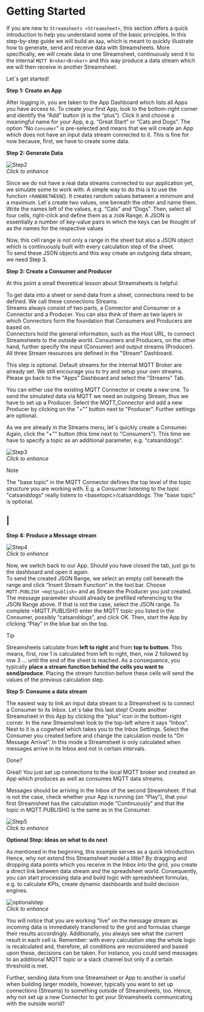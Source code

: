 # Getting Started

If you are new to `Streamsheets <Streamsheet>`, this section offers a
quick introduction to help you understand some of the basic principles.
In this step-by-step guide we will build an `App`, which is meant to
quickly illustrate how to generate, send and receive data with
Streamsheets. More specifically, we will create data in one Streamsheet,
continuously send it to the internal `MQTT Broker<Broker>` and this way
produce a data stream which we will then receive in another
Streamsheet.  
  
Let´s get started!

**Step 1: Create an App**  
  
After logging in, you are taken to the App Dashboard which lists all
Apps you have access to. To create your first App, look to the
bottom-right corner and identify the “Add” button (it is the “plus”).
Click it and choose a meaningful name for your App, e.g. “Great Start”
or “Cats and Dogs”. The option “No `Consumer`” is pre-selected and means
that we will create an App which does not have an input data stream
connected to it. This is fine for now because, first, we have to create
some data.

  
**Step 2: Generate Data**  
  
![Step2](/images/GettingStarted/Cats-and-Dogs.gif)  
*Click to enhance*  
  
Since we do not have a real data streams connected to our application
yet, we simulate some to work with. A simple way to do this is to use
the function =`RANDBETWEEN`(). It creates random values between a
minimum and a maximum. Let´s create two values, one beneath the other
and name them. Write the names left of the values, e.g. “Cats” and
“Dogs”. Then, select all four cells, right-click and define them as a
`JSON` Range. A JSON is essentially a number of key-value pairs in which
the keys can be thought of as the names for the respective values

Now, this cell range is not only a range in the sheet but also a JSON
object which is continuously built with every calculation step of the
sheet.  
To send these JSON objects and this way create an outgoing data stream,
we need Step 3.

  
**Step 3: Create a Consumer and Producer**  
  
At this point a small theoretical lesson about Streamsheets is
helpful:  
  
To get data into a sheet or send data from a sheet, connections need to
be defined. We call these connections Streams.  
Streams always consist of two parts, a Connector and Consumer or a
Connector and a Producer. You can also think of them as two layers in
which Connectors form the foundation that Consumers and Producers are
based on.  
Connectors hold the general information, such as the Host URL, to
connect Streamsheets to the outside world. Consumers and Producers, on
the other hand, further specify the input (Consumer) and output streams
(Producer).  
All three Stream resources are defined in the "Stream" Dashboard.  
  
This step is optional. Default streams for the internal MQTT Broker are
already set. We still encourage you to try and setup your own streams.
Please go back to the "Apps" Dashboard and select the "Streams" Tab.  
  
You can either use the existing MQTT Connector or create a new one. To
send the simulated data via MQTT we need an outgoing Stream, thus we
have to set up a Producer. Select the MQTT\_Connector and add a new
Producer by clicking on the "+"" button next to "Producer". Further
settings are optional.

As we are already in the Streams menu, let´s quickly create a Consumer.
Again, click the "+"" button (this time next to "Consumers"). This time
we have to specify a topic as an additional parameter, e.g.
“catsanddogs”.  
  
![Step3](/images/GettingStarted/SetupStreams.gif)  
*Click to enhance*

<div class="note">

<div class="title">

Note

</div>

The "base topic" in the MQTT Connector defines the top level of the
topic structure you are working with. E.g. a Consumer listening to the
topic "catsanddogs" really listens to &lt;basetopic&gt;/catsanddogs. The
"base topic" is optional.

</div>

## \|

**Step 4: Produce a Message stream**  
  
![Step4](/images/GettingStarted/Publish.gif)  
*Click to enhance*  
  
Now, we switch back to our App. Should you have closed the tab, just go
to the dashboard and open it again.  
To send the created JSON Range, we select an empty cell beneath the
range and click “Insert Stream Function” in the tool bar. Choose
`MQTT.PUBLISH <mqttpublish>` and as Stream the Producer you just
created. The message parameter should already be prefilled referencing
to the JSON Range above. If that is not the case, select the JSON range.
To complete =MQTT.PUBLISH() enter the MQTT topic you listed in the
Consumer, possibly “catsanddogs”, and click OK. Then, start the App by
clicking “Play” in the blue bar on the top.

<div class="tip">

<div class="title">

Tip

</div>

Streamsheets calculate from **left to right** and from **top to
bottom**. This means, first, row 1 is calculated from left to right,
then, row 2 followed by row 3 … until the end of the sheet is reached.
As a consequence, you typically **place a stream function behind the
cells you want to send/produce**. Placing the stream function before
these cells will send the values of the previous calculation step.

</div>

  
**Step 5: Consume a data stream**  
  
The easiest way to link an input data stream to a Streamsheet is to
connect a Consumer to its Inbox. Let´s take this last step! Create
another Streamsheet in this App by clicking the “plus” icon in the
bottom-right corner. In the new Streamsheet look to the top-left where
it says “Inbox”. Next to it is a cogwheel which takes you to the Inbox
Settings. Select the Consumer you created before and change the
calculation mode to “On Message Arrival”. In this mode a Streamsheet is
only calculated when messages arrive in its Inbox and not in certain
intervals.  
  
Done?  
  
Great! You just set up connections to the local MQTT broker and created
an App which produces as well as consumes MQTT data streams.  
  
Messages should be arriving in the Inbox of the second Streamsheet. If
that is not the case, check whether your App is running (on “Play”),
that your first Streamsheet has the calculation mode “Continuously” and
that the topic in MQTT.PUBLISH() is the same as in the Consumer.  
  
  
![Step5](/images/GettingStarted/Consume.gif)  
*Click to enhance*  
  
**Optional Step: Ideas on what to do next**  
  
As mentioned in the beginning, this example serves as a quick
introduction.  
Hence, why not extend this Streamsheet model a little? By dragging and
dropping data points which you receive in the Inbox into the grid, you
create a direct link between data stream and the spreadsheet world.
Consequently, you can start processing data and build logic with
spreadsheet formulas, e.g. to calculate KPIs, create dynamic dashboards
and build decision engines.  
  
![optionalstep](/images/GettingStarted/optionalstep.gif)  
*Click to enhance*  
  
You will notice that you are working “live” on the message stream as
incoming data is immediately transferred to the grid and formulas change
their results accordingly. Additionally, you always see what the current
result in each cell is. Remember: with every calculation step the whole
logic is recalculated and, therefore, all conditions are reconsidered
and based upon these, decisions can be taken. For instance, you could
send messages to an additional MQTT topic or a slack channel but only if
a certain threshold is met.  
  
Further, sending data from one Streamsheet or App to another is useful
when building larger models, however, typically you want to set up
connections (Streams) to something outside of Streamsheets, too. Hence,
why not set up a new Connector to get your Streamsheets communicating
with the outside world?
